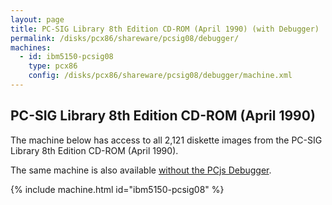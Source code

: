 ```yaml
---
layout: page
title: PC-SIG Library 8th Edition CD-ROM (April 1990) (with Debugger)
permalink: /disks/pcx86/shareware/pcsig08/debugger/
machines:
  - id: ibm5150-pcsig08
    type: pcx86
    config: /disks/pcx86/shareware/pcsig08/debugger/machine.xml
---
```


PC-SIG Library 8th Edition CD-ROM (April 1990)
----------------------------------------------

The machine below has access to all 2,121 diskette images from the PC-SIG Library 8th Edition CD-ROM (April 1990).

The same machine is also available [without the PCjs Debugger](../).

{% include machine.html id="ibm5150-pcsig08" %}

